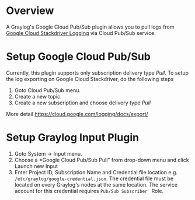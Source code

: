 # Overview
A Graylog's Google Cloud Pub/Sub plugin allows you to pull logs from [Google Cloud Stackdriver Logging](https://cloud.google.com/logging/) via Cloud Pub/Sub service.

# Setup Google Cloud Pub/Sub
Currently, this plugin supports only subscription delivery type *Pull*. To setup the log exporting on Google Cloud Stackdriver, do the following steps
1) Goto Cloud Pub/Sub menu. 
2) Create a new topic.
3) Create a new subscription and choose delivery type *Pull*

More detail https://cloud.google.com/logging/docs/export/

# Setup Graylog Input Plugin
1) Goto System -> Input menu.
2) Choose a *Google Cloud Pub/Sub Pull" from drop-down menu and click Launch new Input
3) Enter Project ID, Subscription Name and Credential file location e.g. `/etc/graylog/google-credential.json`. The credential file must be located on every Graylog's nodes at the same location. The service account for this credential requires `Pub/Sub Subscriber ` Role.

